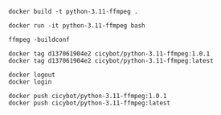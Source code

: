     
    docker build -t python-3.11-ffmpeg .

    docker run -it python-3.11-ffmpeg bash

    ffmpeg -buildconf

    docker tag d137061904e2 cicybot/python-3.11-ffmpeg:1.0.1
    docker tag d137061904e2 cicybot/python-3.11-ffmpeg:latest   

    docker logout
    docker login

    docker push cicybot/python-3.11-ffmpeg:1.0.1
    docker push cicybot/python-3.11-ffmpeg:latest